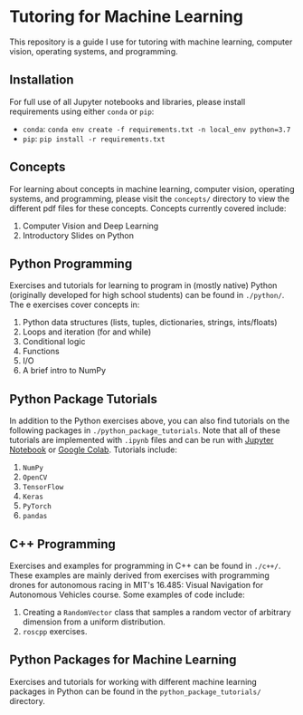 # Tutoring for Machine Learning

This repository is a guide I use for tutoring with machine learning, computer vision, operating systems, and programming.

## Installation
For full use of all Jupyter notebooks and libraries, please install requirements using either `conda` or `pip`:

- `conda`: `conda env create -f requirements.txt -n local_env python=3.7`
- `pip`: `pip install -r requirements.txt`

## Concepts
For learning about concepts in machine learning, computer vision, operating systems, and programming, please visit the `concepts/` directory to view the different pdf files for these concepts.  Concepts currently covered include:

1. Computer Vision and Deep Learning
2. Introductory Slides on Python

## Python Programming
Exercises and tutorials for learning to program in (mostly native) Python (originally developed for high school students) can be found in `./python/`.  The e exercises cover concepts in:

1. Python data structures (lists, tuples, dictionaries, strings, ints/floats)
2. Loops and iteration (for and while)
3. Conditional logic
4. Functions
5. I/O
6. A brief intro to NumPy

## Python Package Tutorials
In addition to the Python exercises above, you can also find tutorials on the following packages in `./python_package_tutorials`.  Note that all of these tutorials are implemented with `.ipynb` files and can be run with [Jupyter Notebook](https://jupyter.org/) or [Google Colab](https://colab.research.google.com/).  Tutorials include:

1. `NumPy`
2. `OpenCV`
3. `TensorFlow`
4. `Keras`
5. `PyTorch`
6. `pandas` 

## C++ Programming
Exercises and examples for programming in C++ can be found in `./c++/`.  These examples are mainly derived from exercises with programming drones for autonomous racing in MIT's 16.485: Visual Navigation for Autonomous Vehicles course.  Some examples of code include:

1. Creating a `RandomVector` class that samples a random vector of arbitrary dimension from a uniform distribution.
2. `roscpp` exercises.

## Python Packages for Machine Learning
Exercises and tutorials for working with different machine learning packages in Python can be found in the `python_package_tutorials/` directory.

